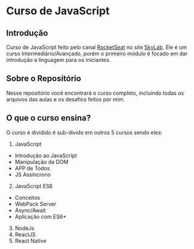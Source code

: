 # Curso de JavaScript
## Introdução

Curso de JavaScript feito pelo canal [RocketSeat](https://youtube.com/rocketseat) no site [SkyLab](https://skylab.rocketseat.com.br). Ele é um curso Intermediário/Avançado, porém o primeiro módulo é focado em dar introdução a linguagem para os iniciantes.

## Sobre o Repositório

Nesse repositório você encontrará o curso completo, incluindo todas os arquivos das aulas e os desafios feitos por mim.

## O que o curso ensina?

O curso é dividido é sub-divido em outros 5 cursos sendo eles:

1. JavaScript
  - Introdução ao JavaScript
  - Manipulação da DOM
  - APP de Todos
  - JS Assíncrono
2. JavaScript ES6
  - Conceitos
  - WebPack Server
  - Async/Await
  - Aplicação com ES6+
3. NodeJs
4. ReactJS
5. React Native
